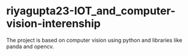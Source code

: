 # riyagupta23-IOT_and_computer-vision-interenship
The project is based on computer vision using python and libraries like panda and opencv.
